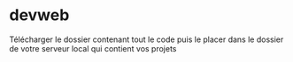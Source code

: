 # devweb
Télécharger le dossier contenant tout le code puis le placer dans le dossier de votre serveur local qui contient vos projets
